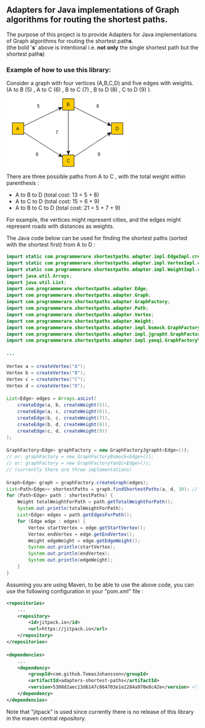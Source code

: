 ## Adapters for Java implementations of Graph algorithms for routing the shortest paths.

The purpose of this project is to provide Adapters for Java implementations of Graph algorithms for routing the shortest path**s**.<br>(the bold '**s**' above is intentional i.e. **not only** the single shortest path but the shortest path**s**)

### Example of how to use this library:

Consider a graph with four vertices (A,B,C,D) and five edges with weights.<br>(A to B (5) , A to C (6) , B to C (7)  , B to D (8) , C to D (9) ).<br>![alt text](images/shortest_paths_getting_started_example.gif "Logo Title Text 1")<br>
There are three possible paths from A to C , with the total weight within parenthesis : 
* A to B to D (total cost: 13 = 5 + 8)
* A to C to D (total cost: 15 = 6 + 9)
* A to B to C to D (total cost: 21 = 5 + 7 + 9)

For example, the vertices might represent cities, and the edges might represent roads with distances as weights.

The Java code below can be used for finding the shortest paths (sorted with the shortest first) from A to D :

```java
import static com.programmerare.shortestpaths.adapter.impl.EdgeImpl.createEdge;
import static com.programmerare.shortestpaths.adapter.impl.VertexImpl.createVertex;
import static com.programmerare.shortestpaths.adapter.impl.WeightImpl.createWeight;
import java.util.Arrays;
import java.util.List;
import com.programmerare.shortestpaths.adapter.Edge;
import com.programmerare.shortestpaths.adapter.Graph;
import com.programmerare.shortestpaths.adapter.GraphFactory;
import com.programmerare.shortestpaths.adapter.Path;
import com.programmerare.shortestpaths.adapter.Vertex;
import com.programmerare.shortestpaths.adapter.Weight;
import com.programmerare.shortestpaths.adapter.impl.bsmock.GraphFactoryBsmock;
import com.programmerare.shortestpaths.adapter.impl.jgrapht.GraphFactoryJgrapht;
import com.programmerare.shortestpaths.adapter.impl.yanqi.GraphFactoryYanQi;

...

Vertex a = createVertex("A");
Vertex b = createVertex("B");
Vertex c = createVertex("C");
Vertex d = createVertex("D");

List<Edge> edges = Arrays.asList(
	createEdge(a, b, createWeight(5)),
	createEdge(a, c, createWeight(6)),
	createEdge(b, c, createWeight(7)),
	createEdge(b, d, createWeight(8)),
	createEdge(c, d, createWeight(9))
);

GraphFactory<Edge> graphFactory = new GraphFactoryJgrapht<Edge>());
// or: graphFactory = new GraphFactoryBsmock<Edge>());
// or: graphFactory = new GraphFactoryYanQi<Edge>());
// (currently there are three implementations)

Graph<Edge> graph = graphFactory.createGraph(edges);
List<Path<Edge>> shortestPaths = graph.findShortestPaths(a, d, 10); // last parameter is max number to return but in this case there are only 3 possible paths
for (Path<Edge> path : shortestPaths) {
	Weight totalWeightForPath = path.getTotalWeightForPath();
	System.out.println(totalWeightForPath);
	List<Edge> edges = path.getEdgesForPath();
	for (Edge edge : edges) {
		Vertex startVertex = edge.getStartVertex();
		Vertex endVertex = edge.getEndVertex();
		Weight edgeWeight = edge.getEdgeWeight();					
		System.out.println(startVertex);
		System.out.println(endVertex);
		System.out.println(edgeWeight);
	}			
}
```
Assuming you are using Maven, to be able to use the above code, you can use the following configuration in your "pom.xml" file :
```xml
<repositories>
	...
	<repository>
		<id>jitpack.io</id>
		<url>https://jitpack.io</url>
	</repository>
</repositories>
	
<dependencies>
	...
	<dependency>
		<groupId>com.github.TomasJohansson</groupId>
		<artifactId>adapters-shortest-paths</artifactId>
		<version>5308d2aec13d6147c864703e1e2284a970e8c42e</version> <!--https://github.com/TomasJohansson/adapters-shortest-paths/commits/master  -->
	</dependency>      
</dependencies>
```
Note that "jitpack" is used since currently there is no release of this library in the maven central repository.
